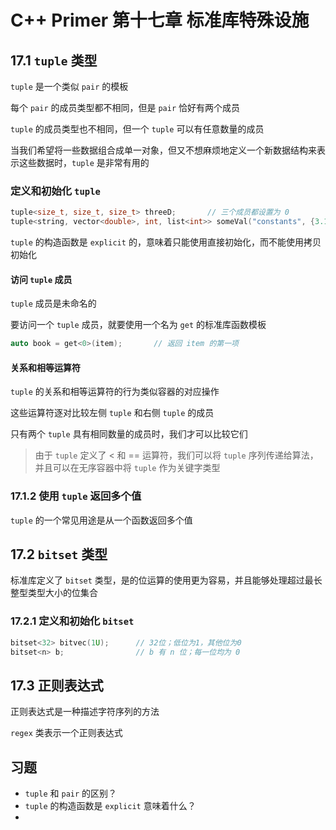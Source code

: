 # C++ Primer 第十七章 标准库特殊设施

## 17.1 `tuple` 类型

`tuple` 是一个类似 `pair` 的模板

每个 `pair` 的成员类型都不相同，但是 `pair` 恰好有两个成员

`tuple` 的成员类型也不相同，但一个 `tuple` 可以有任意数量的成员



当我们希望将一些数据组合成单一对象，但又不想麻烦地定义一个新数据结构来表示这些数据时，`tuple` 是非常有用的



### 定义和初始化 `tuple`

```C++
tuple<size_t, size_t, size_t> threeD;		// 三个成员都设置为 0 
tuple<string, vector<double>, int, list<int>> someVal("constants", {3.14, 2.78}, 42, {0, 1, 2, 3, 4, 5});
```

`tuple` 的构造函数是 `explicit` 的，意味着只能使用直接初始化，而不能使用拷贝初始化



#### 访问 `tuple` 成员

`tuple` 成员是未命名的

要访问一个 `tuple` 成员，就要使用一个名为 `get` 的标准库函数模板

```C++
auto book = get<0>(item);		// 返回 item 的第一项
```



#### 关系和相等运算符

`tuple` 的关系和相等运算符的行为类似容器的对应操作

这些运算符逐对比较左侧 `tuple` 和右侧 `tuple` 的成员

只有两个 `tuple` 具有相同数量的成员时，我们才可以比较它们



> 由于 `tuple` 定义了 < 和 == 运算符，我们可以将 `tuple` 序列传递给算法，并且可以在无序容器中将 `tuple` 作为关键字类型



### 17.1.2 使用 `tuple` 返回多个值

`tuple` 的一个常见用途是从一个函数返回多个值



## 17.2 `bitset` 类型

标准库定义了 `bitset` 类型，是的位运算的使用更为容易，并且能够处理超过最长整型类型大小的位集合



### 17.2.1 定义和初始化 `bitset`

```C++
bitset<32> bitvec(1U);		// 32位；低位为1，其他位为0
bitset<n> b;				// b 有 n 位；每一位均为 0
```



## 17.3 正则表达式

正则表达式是一种描述字符序列的方法

`regex` 类表示一个正则表达式







## 习题

+ `tuple` 和 `pair` 的区别？
+ `tuple` 的构造函数是 `explicit` 意味着什么？
+ 
